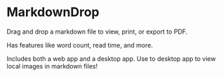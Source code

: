 # MarkdownDrop

Drag and drop a markdown file to view, print, or export to PDF.

Has features like word count, read time, and more.

Includes both a web app and a desktop app. Use to desktop app to view local images in markdown files!
